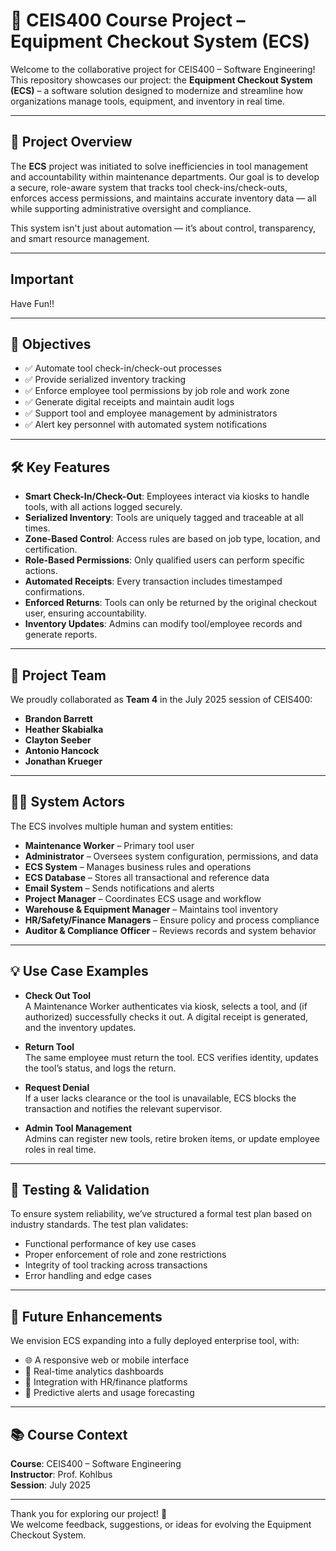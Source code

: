 # 🚀 CEIS400 Course Project – Equipment Checkout System (ECS)

Welcome to the collaborative project for CEIS400 – Software Engineering!  
This repository showcases our project: the **Equipment Checkout System (ECS)** – a software solution designed to modernize and streamline how organizations manage tools, equipment, and inventory in real time.

---

## 📌 Project Overview

The **ECS** project was initiated to solve inefficiencies in tool management and accountability within maintenance departments. Our goal is to develop a secure, role-aware system that tracks tool check-ins/check-outs, enforces access permissions, and maintains accurate inventory data — all while supporting administrative oversight and compliance.

This system isn't just about automation — it’s about control, transparency, and smart resource management.

---

## Important 
Have Fun!!

---

## 🎯 Objectives

- ✅ Automate tool check-in/check-out processes
- ✅ Provide serialized inventory tracking
- ✅ Enforce employee tool permissions by job role and work zone
- ✅ Generate digital receipts and maintain audit logs
- ✅ Support tool and employee management by administrators
- ✅ Alert key personnel with automated system notifications

---

## 🛠️ Key Features

- **Smart Check-In/Check-Out**: Employees interact via kiosks to handle tools, with all actions logged securely.
- **Serialized Inventory**: Tools are uniquely tagged and traceable at all times.
- **Zone-Based Control**: Access rules are based on job type, location, and certification.
- **Role-Based Permissions**: Only qualified users can perform specific actions.
- **Automated Receipts**: Every transaction includes timestamped confirmations.
- **Enforced Returns**: Tools can only be returned by the original checkout user, ensuring accountability.
- **Inventory Updates**: Admins can modify tool/employee records and generate reports.

---

## 👥 Project Team

We proudly collaborated as **Team 4** in the July 2025 session of CEIS400:

- **Brandon Barrett**
- **Heather Skabialka**
- **Clayton Seeber**
- **Antonio Hancock**
- **Jonathan Krueger**

---

## 🧑‍💻 System Actors

The ECS involves multiple human and system entities:

- **Maintenance Worker** – Primary tool user
- **Administrator** – Oversees system configuration, permissions, and data
- **ECS System** – Manages business rules and operations
- **ECS Database** – Stores all transactional and reference data
- **Email System** – Sends notifications and alerts
- **Project Manager** – Coordinates ECS usage and workflow
- **Warehouse & Equipment Manager** – Maintains tool inventory
- **HR/Safety/Finance Managers** – Ensure policy and process compliance
- **Auditor & Compliance Officer** – Reviews records and system behavior

---

## 💡 Use Case Examples

- **Check Out Tool**  
  A Maintenance Worker authenticates via kiosk, selects a tool, and (if authorized) successfully checks it out. A digital receipt is generated, and the inventory updates.

- **Return Tool**  
  The same employee must return the tool. ECS verifies identity, updates the tool’s status, and logs the return.

- **Request Denial**  
  If a user lacks clearance or the tool is unavailable, ECS blocks the transaction and notifies the relevant supervisor.

- **Admin Tool Management**  
  Admins can register new tools, retire broken items, or update employee roles in real time.

---

## 🧪 Testing & Validation

To ensure system reliability, we’ve structured a formal test plan based on industry standards. The test plan validates:

- Functional performance of key use cases
- Proper enforcement of role and zone restrictions
- Integrity of tool tracking across transactions
- Error handling and edge cases

---

## 🔮 Future Enhancements

We envision ECS expanding into a fully deployed enterprise tool, with:

- 🌐 A responsive web or mobile interface
- 🧾 Real-time analytics dashboards
- 🔐 Integration with HR/finance platforms
- 🎯 Predictive alerts and usage forecasting

---

## 📚 Course Context

**Course**: CEIS400 – Software Engineering  
**Instructor**: Prof. Kohlbus  
**Session**: July 2025  

---

Thank you for exploring our project! 🎉  
We welcome feedback, suggestions, or ideas for evolving the Equipment Checkout System.

